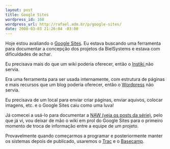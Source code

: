 ```yaml
--- 
layout: post
title: Google Sites
wordpress_id: 168
wordpress_url: http://rafael.adm.br/p/google-sites/
date: 2008-03-03 21:26:04 -03:00
---
```

Hoje estou avaliando o <a href="http://sites.google.com/">Google Sites</a>. Eu estava buscando uma ferramenta para documentar a concepção dos projetos da BielSystems e estava com dificuldades de achar.

Eu precisava mais do que um wiki poderia oferecer, então o <a href="http://www.instiki.org/">Instiki </a>não servia.

Era uma ferramenta para ser usada internamente, com estrutura de páginas e mais recursos que um blog poderia oferecer, então o <a href="http://wordpress.org">Wordpress</a> não servia.

Eu precisava de um local para enviar criar páginas, enviar aquivos, colocar imagens, etc. e o Google Sites caiu como uma luva!

Já comecei a usá-lo para documentar a <a href="http://rafael.adm.br/tag/naw/">NAW (veja os posts da série)</a>, pelo que já vi, vou deixar de mão o wiki em prol do Google Sites para o primeiro momento de troca de informação entre a equipe de um projeto.

Provavelmente quando começarmos a programar e posteriormente manter os sistemas depois de publicado, usaremos o <a href="http://trac.edgewall.org/">Trac</a> e o <a href="http://basecamphq.com">Basecamp</a>.
